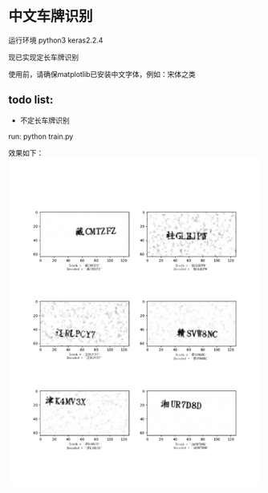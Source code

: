 # 中文车牌识别

运行环境 python3 keras2.2.4

现已实现定长车牌识别

使用前，请确保matplotlib已安装中文字体，例如：宋体之类

## todo list:
* 不定长车牌识别

run:
python train.py

效果如下：
![avatar](https://github.com/freekoy/chinese-plate-recognition/blob/master/e19.png)
